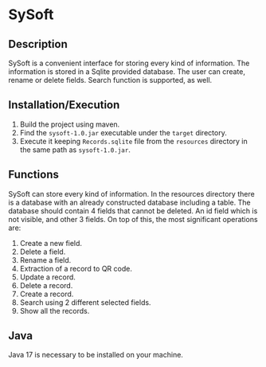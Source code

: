 # SySoft

## Description

SySoft is a convenient interface for storing every kind of information. The information is stored in a Sqlite provided database. The user can create, rename or delete fields. Search function is supported, as well.

## Installation/Execution

1) Build the project using maven.
2) Find the ```sysoft-1.0.jar``` executable under the ```target``` directory.
3) Execute it keeping ```Records.sqlite``` file from the ```resources``` directory in the same path as ```sysoft-1.0.jar```.

## Functions

SySoft can store every kind of information. In the resources directory there is a database with an already constructed database including a table. 
The database should contain 4 fields that cannot be deleted. An id field which is not visible, and other 3 fields. On top of this, the most significant operations are:
1) Create a new field.
2) Delete a field.
3) Rename a field.
4) Extraction of a record to QR code.
5) Update a record.
6) Delete a record.
7) Create a record.
8) Search using 2 different selected fields.
9) Show all the records.

## Java

Java 17 is necessary to be installed on your machine.